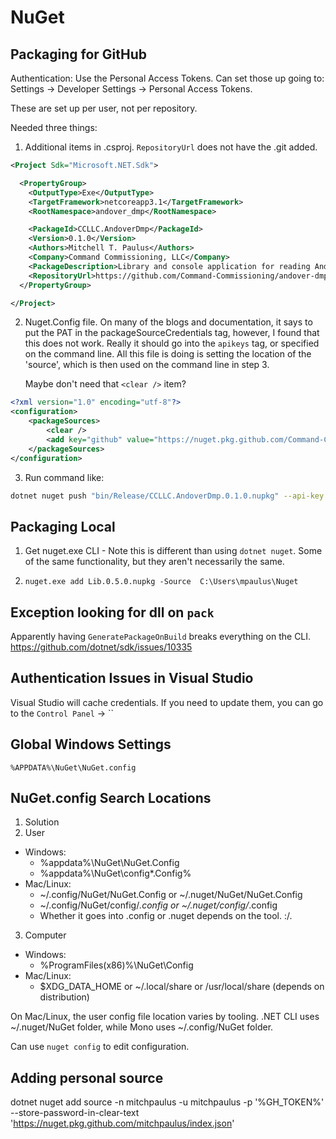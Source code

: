 # NuGet

## Packaging for GitHub

Authentication: Use the Personal Access Tokens. Can set those up going
to: Settings -> Developer Settings -> Personal Access Tokens.

These are set up per user, not per repository.

Needed three things:

1. Additional items in .csproj. `RepositoryUrl` does not have the .git added.

```xml
<Project Sdk="Microsoft.NET.Sdk">

  <PropertyGroup>
    <OutputType>Exe</OutputType>
    <TargetFramework>netcoreapp3.1</TargetFramework>
    <RootNamespace>andover_dmp</RootNamespace>

    <PackageId>CCLLC.AndoverDmp</PackageId>
    <Version>0.1.0</Version>
    <Authors>Mitchell T. Paulus</Authors>
    <Company>Command Commissioning, LLC</Company>
    <PackageDescription>Library and console application for reading Andover .dmp files.</PackageDescription>
    <RepositoryUrl>https://github.com/Command-Commissioning/andover-dmp</RepositoryUrl>
  </PropertyGroup>

</Project>
```

2. Nuget.Config file. On many of the blogs and documentation, it says to
   put the PAT in the packageSourceCredentials tag, however, I found
   that this does not work. Really it should go into the `apikeys` tag,
   or specified on the command line. All this file is doing is setting
   the location of the 'source', which is then used on the command line
   in step 3.

   Maybe don't need that `<clear />` item?

```xml
<?xml version="1.0" encoding="utf-8"?>
<configuration>
    <packageSources>
        <clear />
        <add key="github" value="https://nuget.pkg.github.com/Command-Commissioning/index.json" />
    </packageSources>
</configuration>
```

3. Run command like:

```sh
dotnet nuget push "bin/Release/CCLLC.AndoverDmp.0.1.0.nupkg" --api-key ghp_asdfasdfasdfasdfasdf  --source github
```


## Packaging Local

1. Get nuget.exe CLI - Note this is different than using `dotnet nuget`.
   Some of the same functionality, but they aren't necessarily the same.

2. `nuget.exe add Lib.0.5.0.nupkg -Source  C:\Users\mpaulus\Nuget`


## Exception looking for dll on `pack`

Apparently having `GeneratePackageOnBuild` breaks everything on the CLI.
<https://github.com/dotnet/sdk/issues/10335>

## Authentication Issues in Visual Studio

Visual Studio will cache credentials.
If you need to update them, you can go to the `Control Panel` -> ``

## Global Windows Settings

`%APPDATA%\NuGet\NuGet.config`

## NuGet.config Search Locations

1. Solution
2. User
  - Windows:
    - %appdata%\NuGet\NuGet.Config
    - %appdata%\NuGet\config\*.Config%
  - Mac/Linux:
    - ~/.config/NuGet/NuGet.Config or ~/.nuget/NuGet/NuGet.Config
    - ~/.config/NuGet/config/*.config or ~/.nuget/config/*.config
    - Whether it goes into .config or .nuget depends on the tool. :/.
3. Computer
  - Windows:
    - %ProgramFiles(x86)%\NuGet\Config
  - Mac/Linux:
    - $XDG_DATA_HOME or ~/.local/share or /usr/local/share (depends on distribution)

On Mac/Linux, the user config file location varies by tooling. .NET CLI uses ~/.nuget/NuGet folder, while Mono uses ~/.config/NuGet folder.

Can use `nuget config` to edit configuration.

## Adding personal source

dotnet nuget add source -n mitchpaulus -u mitchpaulus -p '%GH_TOKEN%' --store-password-in-clear-text 'https://nuget.pkg.github.com/mitchpaulus/index.json'
